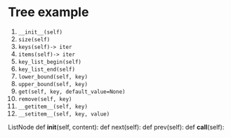 # Tree example

1. ```__init__(self)```
1. ```size(self)```
1. ```keys(self)-> iter```
1. ```items(self)-> iter```
1. ```key_list_begin(self)```
1. ```key_list_end(self)```
1. ```lower_bound(self, key)```
1. ```upper_bound(self, key)```
1. ```get(self, key, default_value=None)```
1. ```remove(self, key)```
1. ```__getitem__(self, key)```
1. ```__setitem__(self, key, value)```

ListNode
def __init__(self, content):
def next(self):
def prev(self):
def __call__(self):
